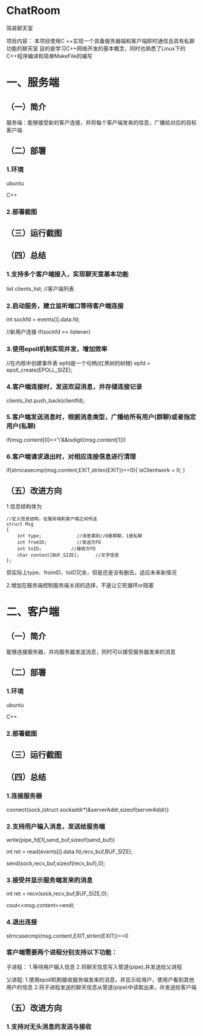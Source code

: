 # ChatRoom

简易聊天室

项目内容： 本项目使用C ++实现一个具备服务器端和客户端即时通信且具有私聊功能的聊天室 目的是学习C++网络开发的基本概念，同时也熟悉了Linux下的C++程序编译和简单MakeFile的编写

# 一、服务端

## （一）简介

服务端：能够接受新的客户连接，并将每个客户端发来的信息，广播给对应的目标客户端 

## （二）部署

### 1.环境

ubuntu

C++

### 2.部署截图


## （三）运行截图


## （四）总结

### 1.支持多个客户端接入，实现聊天室基本功能

list<int> clients_list;                   //客户端列表

### 2.启动服务，建立监听端口等待客户端连接 

int sockfd = events[i].data.fd;
			
//新用户连接
if(sockfd == listener)

### 3.使用epoll机制实现并发，增加效率 

//在内核中创建事件表  epfd是一个句柄(红黑树的树根)
epfd = epoll_create(EPOLL_SIZE);

### 4.客户端连接时，发送欢迎消息，并存储连接记录

clients_list.push_back(clientfd);

### 5.客户端发送消息时，根据消息类型，广播给所有用户(群聊)或者指定用户(私聊) 

if(msg.content[0]=='\\'&&isdigit(msg.content[1]))

### 6.客户端请求退出时，对相应连接信息进行清理 

if(strncasecmp(msg.content,EXIT,strlen(EXIT))==0){
		isClientwork = 0;
}

## （五）改进方向

1.信息结构体为
~~~
//定义信息结构，在服务端和客户端之间传送
struct Msg
{
	int type;             //消息类别//0是群聊，1是私聊
	int fromID;           //发送方FD
	int toID;           //接收方FD
	char content[BUF_SIZE];      //文字信息
};
~~~
但实际上type、fromID、toID冗余，但是还是没有删去，适应未来新情况

2.增加在服务端控制服务端关闭的选择，不是让它死循环or阻塞

# 二、客户端

## （一）简介

能够连接服务器，并向服务器发送消息，同时可以接受服务器发来的消息 

## （二）部署

### 1.环境

ubuntu

C++

### 2.部署截图


## （三）运行截图


## （四）总结

### 1.连接服务器 

connect(sock,(struct sockaddr*)&serverAddr,sizeof(serverAddr))

### 2.支持用户输入消息，发送给服务端 

write(pipe_fd[1],send_buf,sizeof(send_buf))

int ret = read(events[i].data.fd,recv_buf,BUF_SIZE);

send(sock,recv_buf,sizeof(recv_buf),0);

### 3.接受并显示服务端发来的消息 

int ret = recv(sock,recv_buf,BUF_SIZE,0);

cout<<msg.content<<endl;

### 4.退出连接

strncasecmp(msg.content,EXIT,strlen(EXIT))==0

### 客户端需要两个进程分别支持以下功能：

子进程： 1.等待用户输入信息 2.将聊天信息写入管道(pipe),并发送给父进程 

父进程:  1.使用epoll机制接收服务端发来的消息，并显示给用户，使用户看到其他用户的信息 2.将子进程发送的聊天信息从管道(pipe)中读取出来，并发送给客户端


## （五）改进方向

### 1.支持对无头消息的发送与接收

